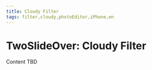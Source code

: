 ```yaml
---
title: Cloudy Filter
tags: filter,cloudy,photoEditor,iPhone,en
---
```


# TwoSlideOver: Cloudy Filter

Content TBD
